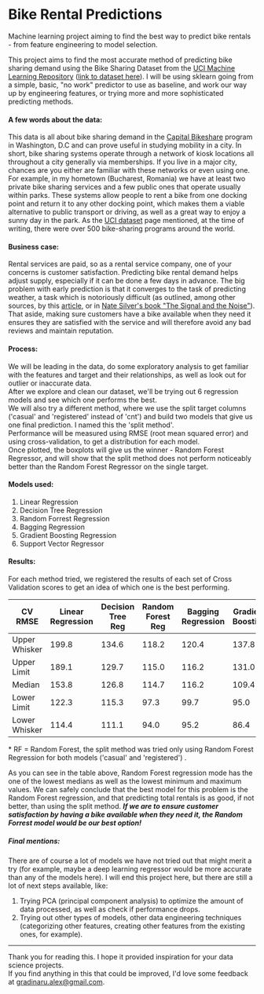# Bike Rental Predictions
Machine learning project aiming to find the best way to predict bike rentals - from feature engineering to model selection.

This project aims to find the most accurate method of predicting bike sharing demand using the Bike Sharing Dataset from the [UCI Machine Learning Repository](https://archive.ics.uci.edu/ml/index.php) ([link to dataset here](http://archive.ics.uci.edu/ml/datasets/Bike+Sharing+Dataset)). I will be using sklearn going from a simple, basic, "no work" predictor to use as baseline, and work our way up by engineering features, or trying more and more sophisticated predicting methods.

#### **A few words about the data:**
This data is all about bike sharing demand in the [Capital Bikeshare](https://www.capitalbikeshare.com/) program in Washington, D.C and can prove useful in studying mobility in a city. In short, bike sharing systems operate through a network of kiosk locations all throughout a city generally via memberships. If you live in a major city, chances are you either are familiar with these networks or even using one. For example, in my hometown (Bucharest, Romania) we have at least two private bike sharing services and a few public ones that operate usually within parks. These systems allow people to rent a bike from one docking point and return it to any other docking point, which makes them a viable alternative to public transport or driving, as well as a great way to enjoy a sunny day in the park. As the [UCI dataset](http://archive.ics.uci.edu/ml/datasets/Bike+Sharing+Dataset) page mentioned, at the time of writing, there were over 500 bike-sharing programs around the world.

#### **Business case:**  
Rental services are paid, so as a rental service company, one of your concerns is customer satisfaction. Predicting bike rental demand helps adjust supply, especially if it can be done a few days in advance. The big problem with early prediction is that it converges to the task of predicting weather, a task which is notoriously difficult (as outlined, among other sources, by this [article](https://letstalkscience.ca/educational-resources/stem-in-context/why-weather-so-hard-predict), or in [Nate Silver's book "The Signal and the Noise"](https://www.goodreads.com/book/show/13588394-the-signal-and-the-noise?from_search=true&from_srp=true&qid=jxBgJ9qJk1&rank=1)).
That aside, making sure customers have a bike available when they need it ensures they are satisfied with the service and will therefore avoid any bad reviews and maintain reputation.

#### **Process:**
We will be leading in the data, do some exploratory analysis to get familiar with the features and target and their relationships, as well as look out for outlier or inaccurate data.  
After we explore and clean our dataset, we'll be trying out 6 regression models and see which one performs the best.  
We will also try a different method, where we use the split target columns ('casual' and 'registered' instead of 'cnt') and build two models that give us one final prediction. I named this the 'split method'.  
Performance will be measured using RMSE (root mean squared error) and using cross-validation, to get a distribution for each model.  
Once plotted, the boxplots will give us the winner - Random Forest Regressor, and will show that the split method does not perform noticeably better than the Random Forest Regressor on the single target.  

#### **Models used:**
1. Linear Regression
2. Decision Tree Regression
3. Random Forrest Regression
4. Bagging Regression
5. Gradient Boosting Regression
6. Support Vector Regressor

#### **Results:**
For each method tried, we registered the results of each set of Cross Validation scores to get an idea of which one is the best performing.

| CV RMSE       | Linear Regression | Decision Tree Reg | Random Forest Reg | Bagging Regression | Gradient Boosting | Support Vector Reg | Split Method (RF)* |
| ------------- | ----------------- | ----------------- | ----------------- | ------------------ | ----------------- | ------------------ | ------------------ |
| Upper Whisker | 199.8             | 134.6             | 118.2             | 120.4              | 137.8             | 215.0              | 118.2              |
| Upper Limit   | 189.1             | 129.7             | 115.0             | 116.2              | 131.0             | 204.5              | 115.0              |
| Median        | 153.8             | 126.8             | 114.7             | 116.2              | 109.4             | 112.8              | 114.7              |
| Lower Limit   | 122.3             | 115.3             | 97.3              | 99.7               | 95.0              | 111.8              | 97.3               |
| Lower Whisker | 114.4             | 111.1             | 94.0              | 95.2               | 86.4              | 107.2              | 94.0               |

\* RF = Random Forest, the split method was tried only using Random Forest Regression for both models ('casual' and 'registered') .

As you can see in the table above, Random Forest regression mode has the one of the lowest medians as well as the lowest minimum and maximum values.
We can safely conclude that the best model for this problem is the Random Forest regression, and that predicting total rentals is as good, if not better, than using the split method.
 _**If we are to ensure customer satisfaction by having a bike available when they need it, the Random Forrest model would be our best option!**_

##### **Final mentions:**
There are of course a lot of models we have not tried out that might merit a try (for example, maybe a deep learning regressor would be more accurate than any of the models here). I will end this project here, but there are still a lot of next steps available, like:
1. Trying PCA (principal component analysis) to optimize the amount of data processed, as well as check if performance drops.
2. Trying out other types of models, other data engineering techniques (categorizing other features, creating other features from the existing ones, for example).

--------------------

Thank you for reading this. I hope it provided inspiration for your data science projects.  
If you find anything in this that could be improved, I'd love some feedback at gradinaru.alex@gmail.com.
